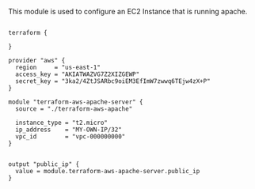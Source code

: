This module is used to configure an EC2 Instance that is running apache.

```hcl

terraform {

}

provider "aws" {
  region     = "us-east-1"
  access_key = "AKIATWAZVG7Z2XIZGEWP"
  secret_key = "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"
}

module "terraform-aws-apache-server" {
  source = "./terraform-aws-apache"

  instance_type = "t2.micro"
  ip_address    = "MY-OWN-IP/32"
  vpc_id        = "vpc-000000000"
}


output "public_ip" {
  value = module.terraform-aws-apache-server.public_ip
}

```